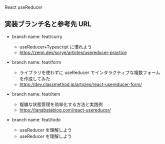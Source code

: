 React useReducer

## 実装ブランチ名と参考先 URL

- branch name: feat/curry

  - useReducer+Typescript に慣れよう
  - https://zenn.dev/sorye/articles/usereducer-practice

- branch name: feat/form

  - ライブラリを使わずに useReducer でインタラクティブな複数フォームを作成してみた
  - https://dev.classmethod.jp/articles/react-usereducer-form/

- branch name: feat/item

  - 複雑な状態管理を効率化する方法と実践例
  - https://tanabatablog.com/react-usereducer/

- branch name: feat/todo
  - useReducer を理解しよう
  - useReducer を理解しよう
